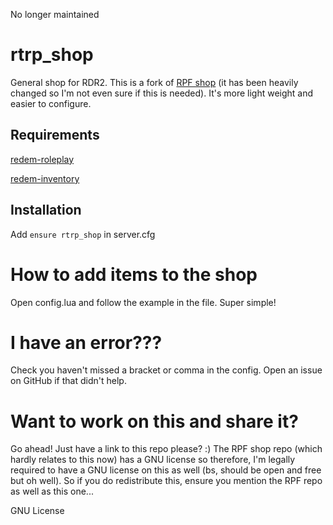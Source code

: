 No longer maintained

# rtrp_shop
General shop for RDR2.
This is a fork of [RPF shop](https://github.com/cedricalpatch/rpf_generalshop) (it has been heavily changed so I'm not even sure if this is needed). It's more light weight and easier to configure.

## Requirements
[redem-roleplay](https://github.com/RedEM-RP/redem_roleplay/)

[redem-inventory](https://github.com/RedEM-RP/redemrp_inventory)


## Installation
Add `ensure rtrp_shop` in server.cfg

# How to add items to the shop
Open config.lua and follow the example in the file. Super simple! 

# I have an error???
Check you haven't missed a bracket or comma in the config.
Open an issue on GitHub if that didn't help.

# Want to work on this and share it?
Go ahead! Just have a link to this repo please? :)
The RPF shop repo (which hardly relates to this now) has a GNU license so therefore, I'm legally required to have a GNU license on this as well (bs, should be open and free but oh well). So if you do redistribute this, ensure you mention the RPF repo as well as this one...

GNU License
